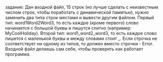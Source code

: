 задание: 
Дан входной файл, 15 строк (но лучше сделать с неизвестным числом строк, чтобы поработать с динамической памятью), нужно заменить два типа строк местами и вывести другим файлом. 
Первый тип: word1Word2Word3, то есть каждое (кроме первого) слово начинается с большой буквы и пишутся слитно (например: MyCoolHoliday). 
Второй тип: word1_word2_word3, то есть каждое слово пишется с маленькой буквы и между словами стоит _. 
Если строчка не соответствует ни одному из типов, то должен вместо строчки - Error. Входной файл делаешь сам себе, чтобы проверить как работает программа.
